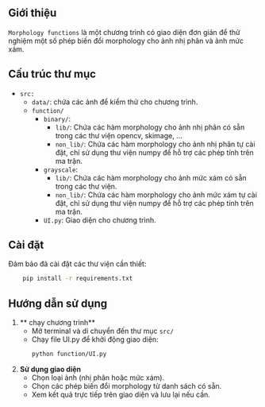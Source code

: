 ## Giới thiệu
`Morphology functions` là một chương trình có giao diện đơn giản để thử nghiệm một số phép biến đổi morphology cho ảnh nhị phân và ảnh mức xám. 
## Cấu trúc thư mục
- `src:`
  - `data/`:  chứa các ảnh để kiểm thử cho chương trình.
  - `function/`
    - `binary/`:
        - `lib/`:  Chứa các hàm morphology cho ảnh nhị phân có sẵn trong các thư viện opencv, skimage, ...
        - `non_lib/`: Chứa các hàm morphology cho ảnh nhị phân tự cài đặt, chỉ sử dụng thư viện numpy để hỗ trợ các phép tính trên ma trận. 
    - `grayscale`: 
        - `lib/`:  Chứa các hàm morphology cho ảnh mức xám có sẵn trong các thư viện.
        - `non_lib/`: Chứa các hàm morphology cho ảnh mức xám tự cài đặt, chỉ sử dụng thư viện numpy để hỗ trợ các phép tính trên ma trận. 
    - `UI.py`: Giao diện cho chương trình.


## Cài đặt
Đảm bảo đã cài đặt các thư viện cần thiết:
  ```bash
      pip install -r requirements.txt
  ```
## Hướng dẫn sử dụng
1. ** chạy chương trình**
   -  Mở terminal và di chuyển đến thư mục `src/`
   - Chạy file UI.py để khởi động giao diện:
     ```bash
     python function/UI.py
     ```
2. **Sử dụng giao diện**
   - Chọn loại ảnh (nhị phân hoặc mức xám).
   - Chọn các phép biến đổi morphology từ danh sách có sẵn.
   - Xem kết quả trực tiếp trên giao diện và lưu lại nếu cần.

